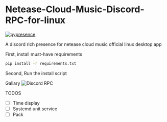 # Netease-Cloud-Music-Discord-RPC-for-linux

[![pypresence](https://img.shields.io/badge/using-pypresence-00bb88.svg?style=for-the-badge&logo=discord&logoWidth=20)](https://github.com/qwertyquerty/pypresence)

A discord rich presence for netease cloud music official linux desktop app

First, install must-have requirements
```bash
pip install -r requirements.txt
```
Second, Run the install script

Gallary
![Discord RPC](https://user-images.githubusercontent.com/22847876/115799024-6e86a980-a38c-11eb-94b1-499e1523fabe.png)

TODOS

- [ ] Time display
- [ ] Systemd unit service
- [ ] Pack
